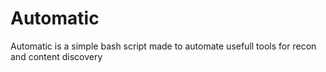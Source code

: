 # Automatic
Automatic is a simple bash script made to automate usefull tools for recon and content discovery 
